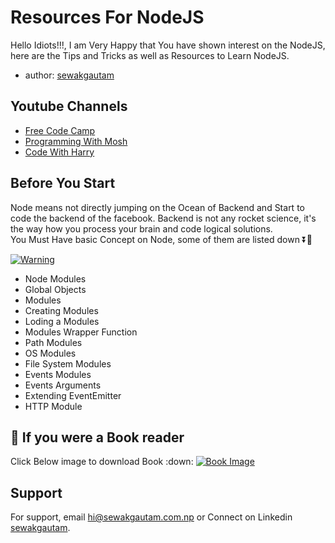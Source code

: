 
# Resources For NodeJS

Hello Idiots!!!, I am Very Happy that You have shown interest on the NodeJS, 
here are the Tips and Tricks as well as Resources to Learn NodeJS.


- author: [sewakgautam](https://www.github.com/sewakgautam)



## Youtube Channels

 - [Free Code Camp](https://www.youtube.com/c/Freecodecamp)
 - [Programming With Mosh](https://www.youtube.com/c/programmingwithmosh)
 - [Code With Harry](https://www.youtube.com/c/CodeWithHarry)



## Before You Start

Node means not directly jumping on the Ocean of Backend and Start to code the backend of the facebook. Backend is not any rocket science, it's the way how you process your brain and code logical solutions.<br /> You Must Have basic Concept on Node, some of them are listed down ⏬🔽
 
[![Warning](https://img.shields.io/badge/Caution-You_must_have_basic_knowledge_of_JavaScript-red)](https://github.com/tterb/atomic-design-ui/blob/master/LICENSEs)

- Node Modules
- Global Objects
- Modules
- Creating Modules
- Loding a Modules
- Modules Wrapper Function
- Path Modules
- OS Modules
- File System Modules
- Events Modules
- Events Arguments
- Extending EventEmitter
- HTTP Module

## :open_book: If you were a Book reader

Click Below image to download Book :down:
[![Book Image](https://images-na.ssl-images-amazon.com/images/I/412lrkyvliL._SX379_BO1,204,203,200_.jpg)](https://usa1lib.org/book/2736891/90d6c2)

## Support

For support, email hi@sewakgautam.com.np or Connect on Linkedin [sewakgautam](https://www.linkedin/in/sewakgtm).
